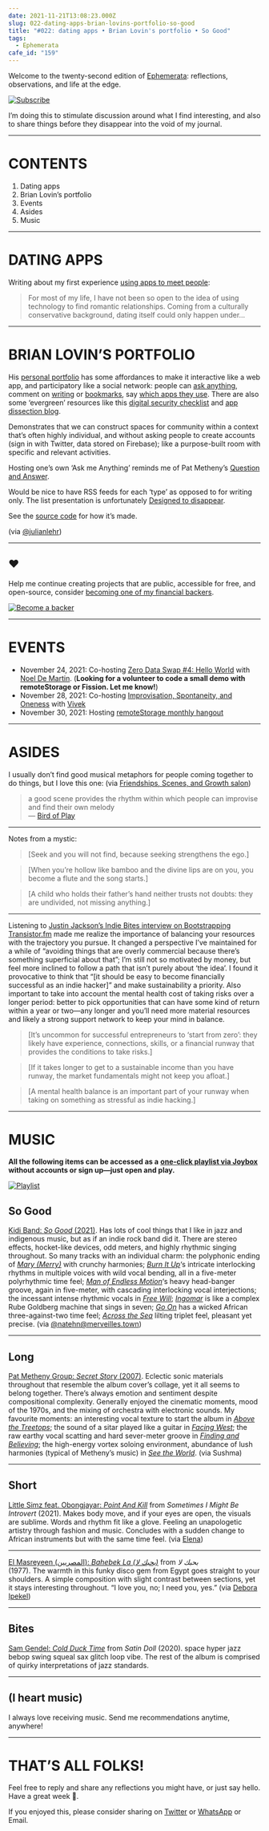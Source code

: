 ```yaml
---
date: 2021-11-21T13:08:23.000Z
slug: 022-dating-apps-brian-lovins-portfolio-so-good
title: "#022: dating apps • Brian Lovin's portfolio • So Good"
tags:
  - Ephemerata
cafe_id: "159"
---
```

Welcome to the twenty-second edition of [Ephemerata](https://rosano.ca/ephemerata): reflections, observations, and life at the edge.

[![Subscribe](https://static.rosano.ca/_shared/_RCSSubscribeButton.svg)](https://rosano.ca/ephemerata)

I’m doing this to stimulate discussion around what I find interesting, and also to share things before they disappear into the void of my journal.

---

# CONTENTS

1. Dating apps
2. Brian Lovin’s portfolio
3. Events
4. Asides
5. Music

---

# DATING APPS

Writing about my first experience [using apps to meet people](https://rosano.hmm.garden/01fmkad2j6gtxtx0hhedse2s3k):

> For most of my life, I have not been so open to the idea of using technology to find romantic relationships. Coming from a culturally conservative background, dating itself could only happen under…

---

# BRIAN LOVIN’S PORTFOLIO

His [personal portfolio](https://brianlovin.com) has some affordances to make it interactive like a web app, and participatory like a social network: people can [ask anything](https://brianlovin.com/ama), comment on [writing](https://brianlovin.com/writing) or [bookmarks](https://brianlovin.com/bookmarks), say [which apps they use](https://brianlovin.com/stack). There are also some ‘evergreen’ resources like this [digital security checklist](https://brianlovin.com/security) and [app dissection blog](https://brianlovin.com/app-dissection).

Demonstrates that we can construct spaces for community within a context that’s often highly individual, and without asking people to create accounts (sign in with Twitter, data stored on Firebase); like a purpose-built room with specific and relevant activities.

Hosting one’s own ‘Ask me Anything’ reminds me of Pat Metheny’s [Question and Answer](https://www.patmetheny.com/qa/questionViewAll.cfm).

Would be nice to have RSS feeds for each ‘type’ as opposed to for writing only. The list presentation is unfortunately [Designed to disappear](https://rosano.hmm.garden/01etag49zpy2jz472n6zyba998).

See the [source code](https://github.com/brianlovin/briOS) for how it’s made.

(via [@julianlehr](https://twitter.com/julianlehr/status/1461354618164707331))

---

## ❤️

Help me continue creating projects that are public, accessible for free, and open-source, consider [becoming one of my financial backers](https://rosano.ca/back).

[![Become a backer](https://static.rosano.ca/_shared/_RCSBackButton.svg)](https://rosano.ca/back)

---

# EVENTS

* November 24, 2021: Co-hosting [Zero Data Swap #4: Hello World](https://chat.0data.app/t/51) with [Noel De Martin](https://noeldemartin.com). (**Looking for a volunteer to code a small demo with remoteStorage or Fission. Let me know!**)
* November 28, 2021: Co-hosting [Improvisation, Spontaneity, and Oneness](https://interintellect.com/salon/improvisation-spontaneity-and-oneness) with [Vivek](https://www.youtube.com/watch?v=-a--B8UlkBQ&t=31s)
* November 30, 2021: Hosting [remoteStorage monthly hangout](https://community.remotestorage.io/t/737)

---

# ASIDES

I usually don’t find good musical metaphors for people coming together to do things, but I love this one: (via [Friendships, Scenes, and Growth salon](https://interintellect.com/salon/friendships-scenes-and-growth))

> a good scene provides the rhythm within which people can improvise and find their own melody  
> — [Bird of Play](https://twitter.com/birdofplay%5F/status/1460035817183891459)

---

Notes from a mystic:

> \[Seek and you will not find, because seeking strengthens the ego.\]

> \[When you’re hollow like bamboo and the divine lips are on you, you become a flute and the song starts.\]

> \[A child who holds their father’s hand neither trusts not doubts: they are undivided, not missing anything.\]

---

Listening to [Justin Jackson’s Indie Bites interview on Bootstrapping Transistor.fm](https://www.bites.fm/bootstrapping-transistorfm-to-13000-podcasts/) made me realize the importance of balancing your resources with the trajectory you pursue. It changed a perspective I’ve maintained for a while of “avoiding things that are overly commercial because there’s something superficial about that”; I’m still not so motivated by money, but feel more inclined to follow a path that isn’t purely about ‘the idea’. I found it provocative to think that “\[it should be easy to become financially successful as an indie hacker\]” and make sustainability a priority. Also important to take into account the mental health cost of taking risks over a longer period: better to pick opportunities that can have some kind of return within a year or two—any longer and you’ll need more material resources and likely a strong support network to keep your mind in balance.

> \[It’s uncommon for successful entrepreneurs to ‘start from zero’: they likely have experience, connections, skills, or a financial runway that provides the conditions to take risks.\]

> \[If it takes longer to get to a sustainable income than you have runway, the market fundamentals might not keep you afloat.\]

> \[A mental health balance is an important part of your runway when taking on something as stressful as indie hacking.\]

---

# MUSIC

**All the following items can be accessed as a** [**one-click playlist via Joybox**](https://go.rosano.ca/ephemerata-022-music) **without accounts or sign up—just open and play.**

[![Playlist](https://static.rosano.ca/joybox/_JBXPlaylistButton.svg)](https://go.rosano.ca/ephemerata-022-music)

## So Good

[Kidi Band: _So Good_ (2021)](https://kidiband.bandcamp.com/album/so-good). Has lots of cool things that I like in jazz and indigenous music, but as if an indie rock band did it. There are stereo effects, hocket-like devices, odd meters, and highly rhythmic singing throughout. So many tracks with an individual charm: the polyphonic ending of [_Mary (Merry)_](https://kidiband.bandcamp.com/track/mary-merry) with crunchy harmonies; [_Burn It Up_](https://kidiband.bandcamp.com/track/burn-it-up)‘s intricate interlocking rhythms in multiple voices with wild vocal bending, all in a five-meter polyrhythmic time feel; [_Man of Endless Motion_](https://kidiband.bandcamp.com/track/man-of-endless-motion)‘s heavy head-banger groove, again in five-meter, with cascading interlocking vocal interjections; the incessant intense rhythmic vocals in [_Free Will_](https://kidiband.bandcamp.com/track/free-will); [_Ingomar_](https://kidiband.bandcamp.com/track/ingomar) is like a complex Rube Goldberg machine that sings in seven; [_Go On_](https://kidiband.bandcamp.com/track/go-on) has a wicked African three-against-two time feel; [_Across the Sea_](https://kidiband.bandcamp.com/track/across-the-sea) lilting triplet feel, pleasant yet precise. (via [@natehn@merveilles.town](https://merveilles.town/@natehn/107299544849575669))

---

## Long

[Pat Metheny Group: _Secret Story_ (2007)](https://www.youtube.com/playlist?list=OLAK5uy%5FlbC67F5HW6BDd4-oKrAdch4jT1L7T6Ddo). Eclectic sonic materials throughout that resemble the album cover’s collage, yet it all seems to belong together. There’s always emotion and sentiment despite compositional complexity. Generally enjoyed the cinematic moments, mood of the 1970s, and the mixing of orchestra with electronic sounds. My favourite moments: an interesting vocal texture to start the album in [_Above the Treetops_](https://www.youtube.com/watch?list=OLAK5uy%5FlbC67F5HW6BDd4-oKrAdch4jT1L7T6Ddo&v=XtyyqGxflAs); the sound of a sitar played like a guitar in [_Facing West_](https://www.youtube.com/watch?list=OLAK5uy%5FlbC67F5HW6BDd4-oKrAdch4jT1L7T6Ddo&v=XtyyqGxflAs); the raw earthy vocal scatting and hard sever-meter groove in [_Finding and Believing_](https://www.youtube.com/watch?list=OLAK5uy%5FlbC67F5HW6BDd4-oKrAdch4jT1L7T6Ddo&v=W09nqybuhek); the high-energy vortex soloing environment, abundance of lush harmonies (typical of Metheny’s music) in [_See the World_](https://www.youtube.com/watch?list=OLAK5uy%5FlbC67F5HW6BDd4-oKrAdch4jT1L7T6Ddo&v=FdaL9vLCzGs). (via Sushma)

---

## Short

[Little Simz feat. Obongjayar: _Point And Kill_](https://www.youtube.com/watch?v=tvY31eN3gtE&t=46s) from _Sometimes I Might Be Introvert_ (2021). Makes body move, and if your eyes are open, the visuals are sublime. Words and rhythm fit like a glove. Feeling an unapologetic artistry through fashion and music. Concludes with a sudden change to African instruments but with the same time feel. (via [Elena](https://www.facebook.com/une.individu/posts/10159366581081070))

---

[El Masreyeen (المصريين): _Bahebek La (بحبك لا)_](https://www.youtube.com/watch?v=fBc1Al4w64I) from _بحبك لا_  
(1977). The warmth in this funky disco gem from Egypt goes straight to your shoulders. A simple composition with slight contrast between sections, yet it stays interesting throughout. “I love you, no; I need you, yes.” (via [Debora Ipekel](https://worldwidefm.net/episode/debora-ipekel-2))

---

## Bites

[Sam Gendel: _Cold Duck Time_](https://samgendel.bandcamp.com/track/cold-duck-time) from _Satin Doll_ (2020). space hyper jazz bebop swing squeal sax glitch loop vibe. The rest of the album is comprised of quirky interpretations of jazz standards.

---

## (I heart music)

I always love receiving music. Send me recommendations anytime, anywhere!

---

# THAT’S ALL FOLKS!

Feel free to reply and share any reflections you might have, or just say hello. Have a great week 🙂.

If you enjoyed this, please consider sharing on [Twitter](https://twitter.com/intent/tweet?url=https%3A%2F%2Fcafe.rosano.ca%2Ft%2F159&text=%23Ephemerata%20022%20by%20%40rosano%3A%20dating%20apps%20%E2%80%A2%20Brian%20Lovin%27s%20portfolio%20%E2%80%A2%20So%20Good) or [WhatsApp](https://api.whatsapp.com/send?text=Ephemerata%20%23022%20by%20%40rosano%3A%20dating%20apps%20%E2%80%A2%20Brian%20Lovin%27s%20portfolio%20%E2%80%A2%20So%20Good%20https%3A%2F%2Fcafe.rosano.ca%2Ft%2F159) or Email.
